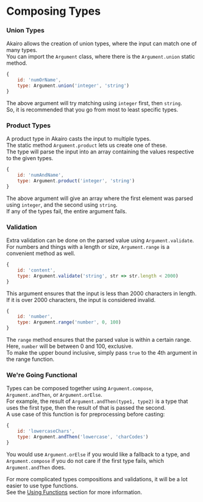 # Composing Types

### Union Types

Akairo allows the creation of union types, where the input can match one of many types.  
You can import the `Argument` class, where there is the `Argument.union` static method.  

```js
{
    id: 'numOrName',
    type: Argument.union('integer', 'string')
}
```

The above argument will try matching using `integer` first, then `string`.  
So, it is recommended that you go from most to least specific types.  

### Product Types

A product type in Akairo casts the input to multiple types.  
The static method `Argument.product` lets us create one of these.  
The type will parse the input into an array containing the values respective to the given types.  

```js
{
    id: 'numAndName',
    type: Argument.product('integer', 'string')
}
```

The above argument will give an array where the first element was parsed using `integer`, and the second using `string`.  
If any of the types fail, the entire argument fails.  

### Validation

Extra validation can be done on the parsed value using `Argument.validate`.  
For numbers and things with a length or size, `Argument.range` is a convenient method as well.  

```js
{
    id: 'content',
    type: Argument.validate('string', str => str.length < 2000)
}
```

This argument ensures that the input is less than 2000 characters in length.  
If it is over 2000 characters, the input is considered invalid.  

```js
{
    id: 'number',
    type: Argument.range('number', 0, 100)
}
```

The `range` method ensures that the parsed value is within a certain range.  
Here, `number` will be between 0 and 100, exclusive.  
To make the upper bound inclusive, simply pass `true` to the 4th argument in the range function.  

### We're Going Functional

Types can be composed together using `Argument.compose`, `Argument.andThen`, or `Argument.orElse`.  
For example, the result of `Argument.andThen(type1, type2)` is a type that uses the first type, then the result of that is passed the second.  
A use case of this function is for preprocessing before casting:  

```js
{
    id: 'lowercaseChars',
    type: Argument.andThen('lowercase', 'charCodes')
}
```

You would use `Argument.orElse` if you would like a fallback to a type, and `Argument.compose` if you do not care if the first type fails, which `Argument.andThen` does.  

For more complicated types compositions and validations, it will be a lot easier to use type functions.  
See the [Using Functions](./functions.md) section for more information.  
